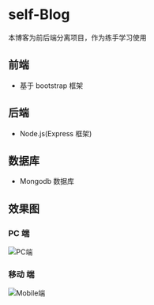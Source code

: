 <!--
 * @Author: Petrichor 572752189@qq.com
 * @Date: 2022-12-17 17:45:19
 * @LastEditors: Petrichor 572752189@qq.com
 * @LastEditTime: 2022-12-17 17:53:21
 * @FilePath: \blog\README.md
 * @Description:
 *
 * Copyright (c) 2022 by Petrichor 572752189@qq.com, All Rights Reserved.
-->

# self-Blog

本博客为前后端分离项目，作为练手学习使用

## 前端

- 基于 bootstrap 框架

## 后端

- Node.js(Express 框架)

## 数据库

- Mongodb 数据库

## 效果图

### PC 端

![PC端](E:\Desktop\项目_肖祺彦_2022.12.21.36\PC端.jpg)

### 移动 端

![Mobile端](E:\Desktop\项目_肖祺彦_2022.12.21.36\Mobile端.jpg)
